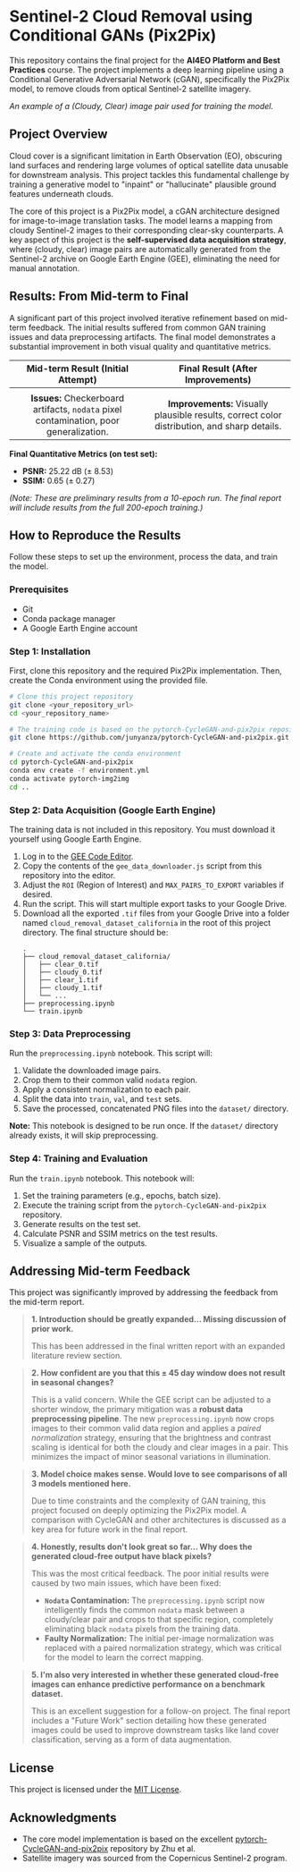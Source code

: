 # Sentinel-2 Cloud Removal using Conditional GANs (Pix2Pix)

This repository contains the final project for the **AI4EO Platform and Best Practices** course. The project implements a deep learning pipeline using a Conditional Generative Adversarial Network (cGAN), specifically the Pix2Pix model, to remove clouds from optical Sentinel-2 satellite imagery.


*An example of a (Cloudy, Clear) image pair used for training the model.*

## Project Overview

Cloud cover is a significant limitation in Earth Observation (EO), obscuring land surfaces and rendering large volumes of optical satellite data unusable for downstream analysis. This project tackles this fundamental challenge by training a generative model to "inpaint" or "hallucinate" plausible ground features underneath clouds.

The core of this project is a Pix2Pix model, a cGAN architecture designed for image-to-image translation tasks. The model learns a mapping from cloudy Sentinel-2 images to their corresponding clear-sky counterparts. A key aspect of this project is the **self-supervised data acquisition strategy**, where (cloudy, clear) image pairs are automatically generated from the Sentinel-2 archive on Google Earth Engine (GEE), eliminating the need for manual annotation.

## Results: From Mid-term to Final

A significant part of this project involved iterative refinement based on mid-term feedback. The initial results suffered from common GAN training issues and data preprocessing artifacts. The final model demonstrates a substantial improvement in both visual quality and quantitative metrics.

| Mid-term Result (Initial Attempt) | Final Result (After Improvements) |
| :---: | :---: |
|  |  |
| **Issues:** Checkerboard artifacts, `nodata` pixel contamination, poor generalization. | **Improvements:** Visually plausible results, correct color distribution, and sharp details. |

**Final Quantitative Metrics (on test set):**
*   **PSNR:** 25.22 dB (± 8.53)
*   **SSIM:** 0.65 (± 0.27)

*(Note: These are preliminary results from a 10-epoch run. The final report will include results from the full 200-epoch training.)*

## How to Reproduce the Results

Follow these steps to set up the environment, process the data, and train the model.

### Prerequisites
*   Git
*   Conda package manager
*   A Google Earth Engine account

### Step 1: Installation

First, clone this repository and the required Pix2Pix implementation. Then, create the Conda environment using the provided file.

```bash
# Clone this project repository
git clone <your_repository_url>
cd <your_repository_name>

# The training code is based on the pytorch-CycleGAN-and-pix2pix repository
git clone https://github.com/junyanza/pytorch-CycleGAN-and-pix2pix.git

# Create and activate the conda environment
cd pytorch-CycleGAN-and-pix2pix
conda env create -f environment.yml
conda activate pytorch-img2img
cd ..
```

### Step 2: Data Acquisition (Google Earth Engine)

The training data is not included in this repository. You must download it yourself using Google Earth Engine.

1.  Log in to the [GEE Code Editor](https://code.earthengine.google.com/).
2.  Copy the contents of the `gee_data_downloader.js` script from this repository into the editor.
3.  Adjust the `ROI` (Region of Interest) and `MAX_PAIRS_TO_EXPORT` variables if desired.
4.  Run the script. This will start multiple export tasks to your Google Drive.
5.  Download all the exported `.tif` files from your Google Drive into a folder named `cloud_removal_dataset_california` in the root of this project directory. The final structure should be:
    ```
    .
    ├── cloud_removal_dataset_california/
    │   ├── clear_0.tif
    │   ├── cloudy_0.tif
    │   ├── clear_1.tif
    │   ├── cloudy_1.tif
    │   └── ...
    ├── preprocessing.ipynb
    └── train.ipynb
    ```

### Step 3: Data Preprocessing

Run the `preprocessing.ipynb` notebook. This script will:
1.  Validate the downloaded image pairs.
2.  Crop them to their common valid `nodata` region.
3.  Apply a consistent normalization to each pair.
4.  Split the data into `train`, `val`, and `test` sets.
5.  Save the processed, concatenated PNG files into the `dataset/` directory.

**Note:** This notebook is designed to be run once. If the `dataset/` directory already exists, it will skip preprocessing.

### Step 4: Training and Evaluation

Run the `train.ipynb` notebook. This notebook will:
1.  Set the training parameters (e.g., epochs, batch size).
2.  Execute the training script from the `pytorch-CycleGAN-and-pix2pix` repository.
3.  Generate results on the test set.
4.  Calculate PSNR and SSIM metrics on the test results.
5.  Visualize a sample of the outputs.

## Addressing Mid-term Feedback

This project was significantly improved by addressing the feedback from the mid-term report.

> **1. Introduction should be greatly expanded... Missing discussion of prior work.**
>
> This has been addressed in the final written report with an expanded literature review section.

> **2. How confident are you that this ± 45 day window does not result in seasonal changes?**
>
> This is a valid concern. While the GEE script can be adjusted to a shorter window, the primary mitigation was a **robust data preprocessing pipeline**. The new `preprocessing.ipynb` now crops images to their common valid data region and applies a *paired normalization* strategy, ensuring that the brightness and contrast scaling is identical for both the cloudy and clear images in a pair. This minimizes the impact of minor seasonal variations in illumination.

> **3. Model choice makes sense. Would love to see comparisons of all 3 models mentioned here.**
>
> Due to time constraints and the complexity of GAN training, this project focused on deeply optimizing the Pix2Pix model. A comparison with CycleGAN and other architectures is discussed as a key area for future work in the final report.

> **4. Honestly, results don't look great so far... Why does the generated cloud-free output have black pixels?**
>
> This was the most critical feedback. The poor initial results were caused by two main issues, which have been fixed:
> *   **`Nodata` Contamination:** The `preprocessing.ipynb` script now intelligently finds the common `nodata` mask between a cloudy/clear pair and crops to that specific region, completely eliminating black `nodata` pixels from the training data.
> *   **Faulty Normalization:** The initial per-image normalization was replaced with a paired normalization strategy, which was critical for the model to learn the correct mapping.

> **5. I'm also very interested in whether these generated cloud-free images can enhance predictive performance on a benchmark dataset.**
>
> This is an excellent suggestion for a follow-on project. The final report includes a "Future Work" section detailing how these generated images could be used to improve downstream tasks like land cover classification, serving as a form of data augmentation.

## License

This project is licensed under the [MIT License](LICENSE).

## Acknowledgments
*   The core model implementation is based on the excellent [pytorch-CycleGAN-and-pix2pix](https://github.com/junyanz/pytorch-CycleGAN-and-pix2pix) repository by Zhu et al.
*   Satellite imagery was sourced from the Copernicus Sentinel-2 program.
